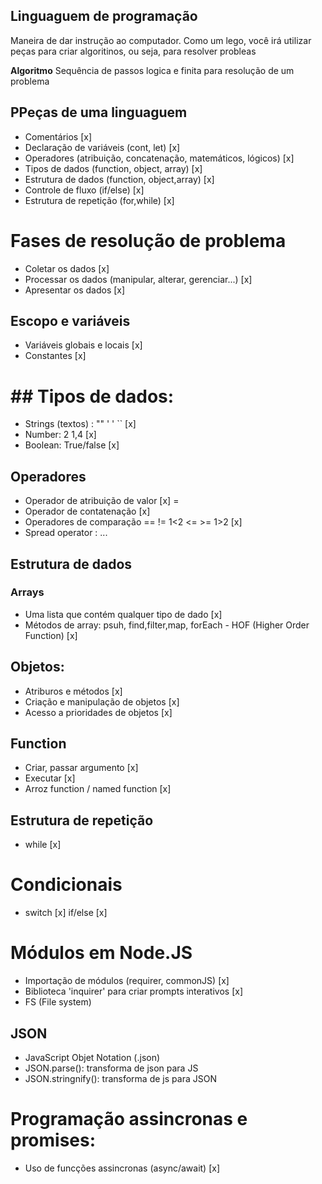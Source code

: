 ## Linguaguem de programação

Maneira de dar instrução ao computador.
Como um lego, você irá utilizar peças para criar algoritinos, ou seja, para resolver probleas

**Algoritmo** Sequência de passos logica e finita para resolução de um problema

## PPeças de uma linguaguem

- Comentários [x]
- Declaração de variáveis (cont, let) [x]
- Operadores (atribuição, concatenação, matemáticos, lógicos) [x]
- Tipos de dados (function, object, array) [x]
- Estrutura de dados (function, object,array) [x]
- Controle de fluxo (if/else)  [x]
- Estrutura de repetição (for,while) [x]

# Fases de resolução de problema

- Coletar os dados [x]
- Processar os dados (manipular, alterar, gerenciar...) [x]
- Apresentar os dados [x]

## Escopo e variáveis

- Variáveis globais e locais [x]
- Constantes [x]


# ## Tipos de dados:

- Strings (textos) : "" ' ' ``  [x]
- Number: 2 1,4   [x]
- Boolean: True/false [x]
 

## Operadores

- Operador de atribuição de valor [x] =
- Operador de contatenação [x]
- Operadores de comparação == != 1<2 <= >= 1>2  [x]
- Spread operator : ...

## Estrutura de dados



### Arrays

- Uma lista que contém qualquer tipo de dado [x]
- Métodos de array: psuh, find,filter,map, forEach - HOF (Higher Order Function) [x]

## Objetos:

- Atriburos e métodos [x]
- Criação e manipulação de objetos [x]
- Acesso a prioridades de objetos [x]

## Function
- Criar, passar argumento [x]
- Executar [x]
- Arroz function / named function [x]

## Estrutura de repetição

- while [x]

# Condicionais

- switch [x]
if/else [x]

# Módulos em Node.JS

- Importação de módulos (requirer, commonJS) [x]
- Biblioteca 'inquirer' para criar prompts interativos [x]
- FS (File system)

##  JSON

- JavaScript Objet Notation (.json)
- JSON.parse(): transforma de json para JS
- JSON.stringnify(): transforma de js para JSON

# Programação assincronas e promises:

- Uso de funcções assincronas (async/await) [x]